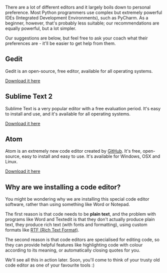 There are a lot of different editors and it largely boils down to personal preference. Most Python programmers use complex but extremely powerful IDEs (Integrated Development Environments), such as PyCharm. As a beginner, however, that's probably less suitable; our recommendations are equally powerful, but a lot simpler.

Our suggestions are below, but feel free to ask your coach what their preferences are - it'll be easier to get help from them.

## Gedit

Gedit is an open-source, free editor, available for all operating systems.

[Download it here](https://wiki.gnome.org/Apps/Gedit#Download)

## Sublime Text 2

Sublime Text is a very popular editor with a free evaluation period. It's easy to install and use, and it's available for all operating systems.

[Download it here](http://www.sublimetext.com/2)

## Atom

Atom is an extremely new code editor created by [GitHub](http://github.com/). It's free, open-source, easy to install and easy to use. It's available for Windows, OSX and Linux.

[Download it here](https://atom.io/)


## Why are we installing a code editor?

You might be wondering why we are installing this special code editor software, rather than using something like Word or Notepad.

The first reason is that code needs to be **plain text**, and the problem with programs like Word and Textedit is that they don't actually produce plain text, they produce rich text (with fonts and formatting), using custom formats like [RTF (Rich Text Format)](https://en.wikipedia.org/wiki/Rich_Text_Format).

The second reason is that code editors are specialised for editing code, so they can provide helpful features like highlighting code with colour according to its meaning, or automatically closing quotes for you.

We'll see all this in action later. Soon, you'll come to think of your trusty old code editor as one of your favourite tools :)

